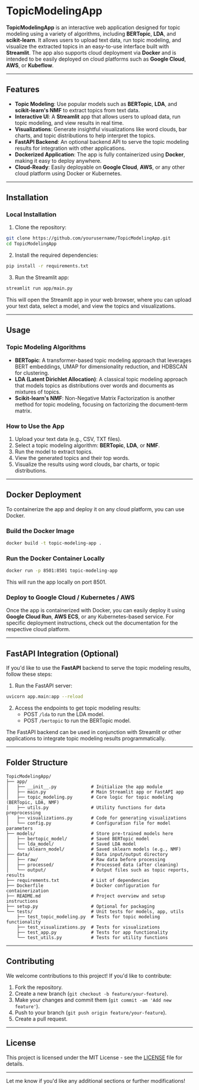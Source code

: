 # TopicModelingApp

**TopicModelingApp** is an interactive web application designed for topic modeling using a variety of algorithms, including **BERTopic**, **LDA**, and **scikit-learn**. It allows users to upload text data, run topic modeling, and visualize the extracted topics in an easy-to-use interface built with **Streamlit**. The app also supports cloud deployment via **Docker** and is intended to be easily deployed on cloud platforms such as **Google Cloud**, **AWS**, or **Kubeflow**.

---

## Features

- **Topic Modeling**: Use popular models such as **BERTopic**, **LDA**, and **scikit-learn's NMF** to extract topics from text data.
- **Interactive UI**: A **Streamlit** app that allows users to upload data, run topic modeling, and view results in real time.
- **Visualizations**: Generate insightful visualizations like word clouds, bar charts, and topic distributions to help interpret the topics.
- **FastAPI Backend**: An optional backend API to serve the topic modeling results for integration with other applications.
- **Dockerized Application**: The app is fully containerized using **Docker**, making it easy to deploy anywhere.
- **Cloud-Ready**: Easily deployable on **Google Cloud**, **AWS**, or any other cloud platform using Docker or Kubernetes.

---

## Installation

### Local Installation

1. Clone the repository:

```bash
git clone https://github.com/yourusername/TopicModelingApp.git
cd TopicModelingApp
```

2. Install the required dependencies:

```bash
pip install -r requirements.txt
```

3. Run the Streamlit app:

```bash
streamlit run app/main.py
```

This will open the Streamlit app in your web browser, where you can upload your text data, select a model, and view the topics and visualizations.

---

## Usage

### Topic Modeling Algorithms

- **BERTopic**: A transformer-based topic modeling approach that leverages BERT embeddings, UMAP for dimensionality reduction, and HDBSCAN for clustering.
- **LDA (Latent Dirichlet Allocation)**: A classical topic modeling approach that models topics as distributions over words and documents as mixtures of topics.
- **Scikit-learn's NMF**: Non-Negative Matrix Factorization is another method for topic modeling, focusing on factorizing the document-term matrix.

### How to Use the App

1. Upload your text data (e.g., CSV, TXT files).
2. Select a topic modeling algorithm: **BERTopic**, **LDA**, or **NMF**.
3. Run the model to extract topics.
4. View the generated topics and their top words.
5. Visualize the results using word clouds, bar charts, or topic distributions.

---

## Docker Deployment

To containerize the app and deploy it on any cloud platform, you can use Docker.

### Build the Docker Image

```bash
docker build -t topic-modeling-app .
```

### Run the Docker Container Locally

```bash
docker run -p 8501:8501 topic-modeling-app
```

This will run the app locally on port 8501.

### Deploy to Google Cloud / Kubernetes / AWS

Once the app is containerized with Docker, you can easily deploy it using **Google Cloud Run**, **AWS ECS**, or any Kubernetes-based service. For specific deployment instructions, check out the documentation for the respective cloud platform.

---

## FastAPI Integration (Optional)

If you'd like to use the **FastAPI** backend to serve the topic modeling results, follow these steps:

1. Run the FastAPI server:

```bash
uvicorn app.main:app --reload
```

2. Access the endpoints to get topic modeling results:
   - POST `/lda` to run the LDA model.
   - POST `/bertopic` to run the BERTopic model.

The FastAPI backend can be used in conjunction with Streamlit or other applications to integrate topic modeling results programmatically.

---

## Folder Structure

```
TopicModelingApp/
├── app/
│   ├── __init__.py             # Initialize the app module
│   ├── main.py                 # Main Streamlit app or FastAPI app
│   ├── topic_modeling.py       # Core logic for topic modeling (BERTopic, LDA, NMF)
│   ├── utils.py                # Utility functions for data preprocessing
│   ├── visualizations.py       # Code for generating visualizations
│   └── config.py               # Configuration file for model parameters
├── models/                     # Store pre-trained models here
│   ├── bertopic_model/         # Saved BERTopic model
│   ├── lda_model/              # Saved LDA model
│   └── sklearn_model/          # Saved sklearn models (e.g., NMF)
├── data/                       # Data input/output directory
│   ├── raw/                    # Raw data before processing
│   ├── processed/              # Processed data (after cleaning)
│   └── output/                 # Output files such as topic reports, results
├── requirements.txt            # List of dependencies
├── Dockerfile                  # Docker configuration for containerization
├── README.md                   # Project overview and setup instructions
├── setup.py                    # Optional for packaging
└── tests/                      # Unit tests for models, app, utils
    ├── test_topic_modeling.py  # Tests for topic modeling functionality
    ├── test_visualizations.py  # Tests for visualizations
    ├── test_app.py             # Tests for app functionality
    └── test_utils.py           # Tests for utility functions
```

---

## Contributing

We welcome contributions to this project! If you'd like to contribute:

1. Fork the repository.
2. Create a new branch (`git checkout -b feature/your-feature`).
3. Make your changes and commit them (`git commit -am 'Add new feature'`).
4. Push to your branch (`git push origin feature/your-feature`).
5. Create a pull request.

---

## License

This project is licensed under the MIT License - see the [LICENSE](LICENSE) file for details.

---

Let me know if you'd like any additional sections or further modifications!